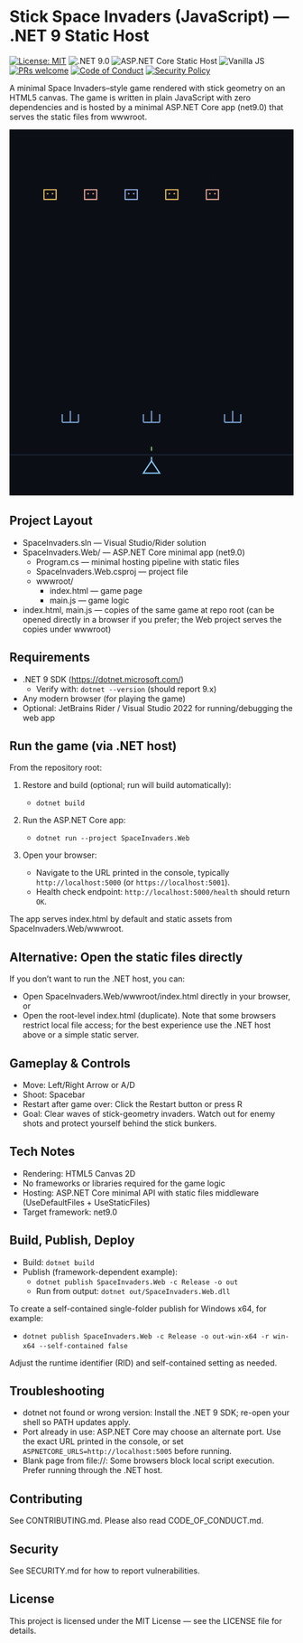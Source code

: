 # Stick Space Invaders (JavaScript) — .NET 9 Static Host

<p align="left">
  <a href="LICENSE"><img src="https://img.shields.io/badge/License-MIT-blue.svg" alt="License: MIT"></a>
  <img src="https://img.shields.io/badge/.NET-9.0-512BD4?logo=dotnet&logoColor=white" alt=".NET 9.0">
  <img src="https://img.shields.io/badge/ASP.NET%20Core-Static%20Host-5C2D91?logo=dotnet" alt="ASP.NET Core Static Host">
  <img src="https://img.shields.io/badge/JavaScript-vanilla-F7DF1E?logo=javascript&logoColor=black" alt="Vanilla JS"></img>
  <a href="CONTRIBUTING.md"><img src="https://img.shields.io/badge/PRs-welcome-brightgreen.svg" alt="PRs welcome"></a>
  <a href="CODE_OF_CONDUCT.md"><img src="https://img.shields.io/badge/Code%20of%20Conduct-Contributor%20Covenant-0e75b6.svg" alt="Code of Conduct"></a>
  <a href="SECURITY.md"><img src="https://img.shields.io/badge/Security-Policy-informational.svg" alt="Security Policy"></a>
</p>

A minimal Space Invaders–style game rendered with stick geometry on an HTML5 canvas. The game is written in plain JavaScript with zero dependencies and is hosted by a minimal ASP.NET Core app (net9.0) that serves the static files from wwwroot.

![Gameplay screenshot](SpaceInvaders.Web/assets/screenshot.svg)

## Project Layout

- SpaceInvaders.sln — Visual Studio/Rider solution
- SpaceInvaders.Web/ — ASP.NET Core minimal app (net9.0)
  - Program.cs — minimal hosting pipeline with static files
  - SpaceInvaders.Web.csproj — project file
  - wwwroot/
    - index.html — game page
    - main.js — game logic
- index.html, main.js — copies of the same game at repo root (can be opened directly in a browser if you prefer; the Web project serves the copies under wwwroot)

## Requirements

- .NET 9 SDK (https://dotnet.microsoft.com/)
  - Verify with: `dotnet --version` (should report 9.x)
- Any modern browser (for playing the game)
- Optional: JetBrains Rider / Visual Studio 2022 for running/debugging the web app

## Run the game (via .NET host)

From the repository root:

1) Restore and build (optional; run will build automatically):
   - `dotnet build`

2) Run the ASP.NET Core app:
   - `dotnet run --project SpaceInvaders.Web`

3) Open your browser:
   - Navigate to the URL printed in the console, typically `http://localhost:5000` (or `https://localhost:5001`).
   - Health check endpoint: `http://localhost:5000/health` should return `OK`.

The app serves index.html by default and static assets from SpaceInvaders.Web/wwwroot.

## Alternative: Open the static files directly

If you don’t want to run the .NET host, you can:
- Open SpaceInvaders.Web/wwwroot/index.html directly in your browser, or
- Open the root-level index.html (duplicate). Note that some browsers restrict local file access; for the best experience use the .NET host above or a simple static server.

## Gameplay & Controls

- Move: Left/Right Arrow or A/D
- Shoot: Spacebar
- Restart after game over: Click the Restart button or press R
- Goal: Clear waves of stick-geometry invaders. Watch out for enemy shots and protect yourself behind the stick bunkers.

## Tech Notes

- Rendering: HTML5 Canvas 2D
- No frameworks or libraries required for the game logic
- Hosting: ASP.NET Core minimal API with static files middleware (UseDefaultFiles + UseStaticFiles)
- Target framework: net9.0

## Build, Publish, Deploy

- Build: `dotnet build`
- Publish (framework-dependent example):
  - `dotnet publish SpaceInvaders.Web -c Release -o out`
  - Run from output: `dotnet out/SpaceInvaders.Web.dll`

To create a self-contained single-folder publish for Windows x64, for example:
- `dotnet publish SpaceInvaders.Web -c Release -o out-win-x64 -r win-x64 --self-contained false`

Adjust the runtime identifier (RID) and self-contained setting as needed.

## Troubleshooting

- dotnet not found or wrong version: Install the .NET 9 SDK; re-open your shell so PATH updates apply.
- Port already in use: ASP.NET Core may choose an alternate port. Use the exact URL printed in the console, or set `ASPNETCORE_URLS=http://localhost:5005` before running.
- Blank page from file://: Some browsers block local script execution. Prefer running through the .NET host.

## Contributing

See CONTRIBUTING.md. Please also read CODE_OF_CONDUCT.md.

## Security

See SECURITY.md for how to report vulnerabilities.

## License

This project is licensed under the MIT License — see the LICENSE file for details.